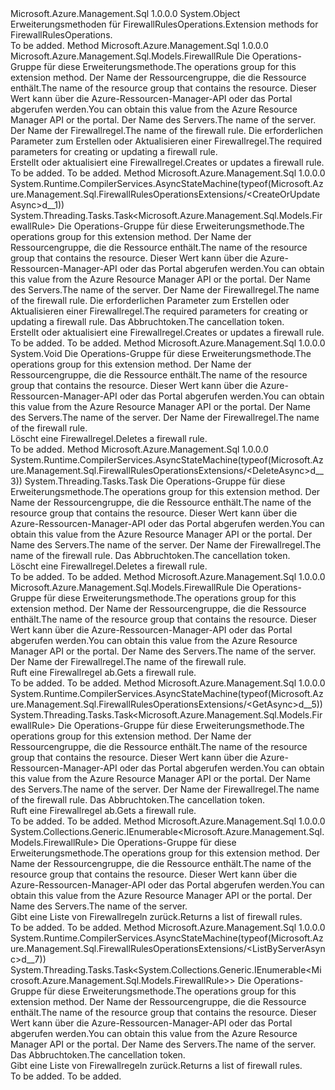 <Type Name="FirewallRulesOperationsExtensions" FullName="Microsoft.Azure.Management.Sql.FirewallRulesOperationsExtensions">
  <TypeSignature Language="C#" Value="public static class FirewallRulesOperationsExtensions" />
  <TypeSignature Language="ILAsm" Value=".class public auto ansi abstract sealed beforefieldinit FirewallRulesOperationsExtensions extends System.Object" />
  <TypeSignature Language="DocId" Value="T:Microsoft.Azure.Management.Sql.FirewallRulesOperationsExtensions" />
  <TypeSignature Language="VB.NET" Value="Public Module FirewallRulesOperationsExtensions" />
  <TypeSignature Language="F#" Value="type FirewallRulesOperationsExtensions = class" />
  <AssemblyInfo>
    <AssemblyName>Microsoft.Azure.Management.Sql</AssemblyName>
    <AssemblyVersion>1.0.0.0</AssemblyVersion>
  </AssemblyInfo>
  <Base>
    <BaseTypeName>System.Object</BaseTypeName>
  </Base>
  <Interfaces />
  <Docs>
    <summary>
            <span data-ttu-id="e252f-101">Erweiterungsmethoden für FirewallRulesOperations.</span><span class="sxs-lookup"><span data-stu-id="e252f-101">Extension methods for FirewallRulesOperations.</span></span>
            </summary>
    <remarks>To be added.</remarks>
  </Docs>
  <Members>
    <Member MemberName="CreateOrUpdate">
      <MemberSignature Language="C#" Value="public static Microsoft.Azure.Management.Sql.Models.FirewallRule CreateOrUpdate (this Microsoft.Azure.Management.Sql.IFirewallRulesOperations operations, string resourceGroupName, string serverName, string firewallRuleName, Microsoft.Azure.Management.Sql.Models.FirewallRule parameters);" />
      <MemberSignature Language="ILAsm" Value=".method public static hidebysig class Microsoft.Azure.Management.Sql.Models.FirewallRule CreateOrUpdate(class Microsoft.Azure.Management.Sql.IFirewallRulesOperations operations, string resourceGroupName, string serverName, string firewallRuleName, class Microsoft.Azure.Management.Sql.Models.FirewallRule parameters) cil managed" />
      <MemberSignature Language="DocId" Value="M:Microsoft.Azure.Management.Sql.FirewallRulesOperationsExtensions.CreateOrUpdate(Microsoft.Azure.Management.Sql.IFirewallRulesOperations,System.String,System.String,System.String,Microsoft.Azure.Management.Sql.Models.FirewallRule)" />
      <MemberSignature Language="VB.NET" Value="&lt;Extension()&gt;&#xA;Public Function CreateOrUpdate (operations As IFirewallRulesOperations, resourceGroupName As String, serverName As String, firewallRuleName As String, parameters As FirewallRule) As FirewallRule" />
      <MemberSignature Language="F#" Value="static member CreateOrUpdate : Microsoft.Azure.Management.Sql.IFirewallRulesOperations * string * string * string * Microsoft.Azure.Management.Sql.Models.FirewallRule -&gt; Microsoft.Azure.Management.Sql.Models.FirewallRule" Usage="Microsoft.Azure.Management.Sql.FirewallRulesOperationsExtensions.CreateOrUpdate (operations, resourceGroupName, serverName, firewallRuleName, parameters)" />
      <MemberType>Method</MemberType>
      <AssemblyInfo>
        <AssemblyName>Microsoft.Azure.Management.Sql</AssemblyName>
        <AssemblyVersion>1.0.0.0</AssemblyVersion>
      </AssemblyInfo>
      <ReturnValue>
        <ReturnType>Microsoft.Azure.Management.Sql.Models.FirewallRule</ReturnType>
      </ReturnValue>
      <Parameters>
        <Parameter Name="operations" Type="Microsoft.Azure.Management.Sql.IFirewallRulesOperations" RefType="this" />
        <Parameter Name="resourceGroupName" Type="System.String" />
        <Parameter Name="serverName" Type="System.String" />
        <Parameter Name="firewallRuleName" Type="System.String" />
        <Parameter Name="parameters" Type="Microsoft.Azure.Management.Sql.Models.FirewallRule" />
      </Parameters>
      <Docs>
        <param name="operations">
            <span data-ttu-id="e252f-102">Die Operations-Gruppe für diese Erweiterungsmethode.</span><span class="sxs-lookup"><span data-stu-id="e252f-102">The operations group for this extension method.</span></span>
            </param>
        <param name="resourceGroupName">
            <span data-ttu-id="e252f-103">Der Name der Ressourcengruppe, die die Ressource enthält.</span><span class="sxs-lookup"><span data-stu-id="e252f-103">The name of the resource group that contains the resource.</span></span> <span data-ttu-id="e252f-104">Dieser Wert kann über die Azure-Ressourcen-Manager-API oder das Portal abgerufen werden.</span><span class="sxs-lookup"><span data-stu-id="e252f-104">You can obtain this value from the Azure Resource Manager API or the portal.</span></span>
            </param>
        <param name="serverName">
            <span data-ttu-id="e252f-105">Der Name des Servers.</span><span class="sxs-lookup"><span data-stu-id="e252f-105">The name of the server.</span></span>
            </param>
        <param name="firewallRuleName">
            <span data-ttu-id="e252f-106">Der Name der Firewallregel.</span><span class="sxs-lookup"><span data-stu-id="e252f-106">The name of the firewall rule.</span></span>
            </param>
        <param name="parameters">
            <span data-ttu-id="e252f-107">Die erforderlichen Parameter zum Erstellen oder Aktualisieren einer Firewallregel.</span><span class="sxs-lookup"><span data-stu-id="e252f-107">The required parameters for creating or updating a firewall rule.</span></span>
            </param>
        <summary>
            <span data-ttu-id="e252f-108">Erstellt oder aktualisiert eine Firewallregel.</span><span class="sxs-lookup"><span data-stu-id="e252f-108">Creates or updates a firewall rule.</span></span>
            </summary>
        <returns>To be added.</returns>
        <remarks>To be added.</remarks>
      </Docs>
    </Member>
    <Member MemberName="CreateOrUpdateAsync">
      <MemberSignature Language="C#" Value="public static System.Threading.Tasks.Task&lt;Microsoft.Azure.Management.Sql.Models.FirewallRule&gt; CreateOrUpdateAsync (this Microsoft.Azure.Management.Sql.IFirewallRulesOperations operations, string resourceGroupName, string serverName, string firewallRuleName, Microsoft.Azure.Management.Sql.Models.FirewallRule parameters, System.Threading.CancellationToken cancellationToken = null);" />
      <MemberSignature Language="ILAsm" Value=".method public static hidebysig class System.Threading.Tasks.Task`1&lt;class Microsoft.Azure.Management.Sql.Models.FirewallRule&gt; CreateOrUpdateAsync(class Microsoft.Azure.Management.Sql.IFirewallRulesOperations operations, string resourceGroupName, string serverName, string firewallRuleName, class Microsoft.Azure.Management.Sql.Models.FirewallRule parameters, valuetype System.Threading.CancellationToken cancellationToken) cil managed" />
      <MemberSignature Language="DocId" Value="M:Microsoft.Azure.Management.Sql.FirewallRulesOperationsExtensions.CreateOrUpdateAsync(Microsoft.Azure.Management.Sql.IFirewallRulesOperations,System.String,System.String,System.String,Microsoft.Azure.Management.Sql.Models.FirewallRule,System.Threading.CancellationToken)" />
      <MemberSignature Language="F#" Value="static member CreateOrUpdateAsync : Microsoft.Azure.Management.Sql.IFirewallRulesOperations * string * string * string * Microsoft.Azure.Management.Sql.Models.FirewallRule * System.Threading.CancellationToken -&gt; System.Threading.Tasks.Task&lt;Microsoft.Azure.Management.Sql.Models.FirewallRule&gt;" Usage="Microsoft.Azure.Management.Sql.FirewallRulesOperationsExtensions.CreateOrUpdateAsync (operations, resourceGroupName, serverName, firewallRuleName, parameters, cancellationToken)" />
      <MemberType>Method</MemberType>
      <AssemblyInfo>
        <AssemblyName>Microsoft.Azure.Management.Sql</AssemblyName>
        <AssemblyVersion>1.0.0.0</AssemblyVersion>
      </AssemblyInfo>
      <Attributes>
        <Attribute>
          <AttributeName>System.Runtime.CompilerServices.AsyncStateMachine(typeof(Microsoft.Azure.Management.Sql.FirewallRulesOperationsExtensions/&lt;CreateOrUpdateAsync&gt;d__1))</AttributeName>
        </Attribute>
      </Attributes>
      <ReturnValue>
        <ReturnType>System.Threading.Tasks.Task&lt;Microsoft.Azure.Management.Sql.Models.FirewallRule&gt;</ReturnType>
      </ReturnValue>
      <Parameters>
        <Parameter Name="operations" Type="Microsoft.Azure.Management.Sql.IFirewallRulesOperations" RefType="this" />
        <Parameter Name="resourceGroupName" Type="System.String" />
        <Parameter Name="serverName" Type="System.String" />
        <Parameter Name="firewallRuleName" Type="System.String" />
        <Parameter Name="parameters" Type="Microsoft.Azure.Management.Sql.Models.FirewallRule" />
        <Parameter Name="cancellationToken" Type="System.Threading.CancellationToken" />
      </Parameters>
      <Docs>
        <param name="operations">
            <span data-ttu-id="e252f-109">Die Operations-Gruppe für diese Erweiterungsmethode.</span><span class="sxs-lookup"><span data-stu-id="e252f-109">The operations group for this extension method.</span></span>
            </param>
        <param name="resourceGroupName">
            <span data-ttu-id="e252f-110">Der Name der Ressourcengruppe, die die Ressource enthält.</span><span class="sxs-lookup"><span data-stu-id="e252f-110">The name of the resource group that contains the resource.</span></span> <span data-ttu-id="e252f-111">Dieser Wert kann über die Azure-Ressourcen-Manager-API oder das Portal abgerufen werden.</span><span class="sxs-lookup"><span data-stu-id="e252f-111">You can obtain this value from the Azure Resource Manager API or the portal.</span></span>
            </param>
        <param name="serverName">
            <span data-ttu-id="e252f-112">Der Name des Servers.</span><span class="sxs-lookup"><span data-stu-id="e252f-112">The name of the server.</span></span>
            </param>
        <param name="firewallRuleName">
            <span data-ttu-id="e252f-113">Der Name der Firewallregel.</span><span class="sxs-lookup"><span data-stu-id="e252f-113">The name of the firewall rule.</span></span>
            </param>
        <param name="parameters">
            <span data-ttu-id="e252f-114">Die erforderlichen Parameter zum Erstellen oder Aktualisieren einer Firewallregel.</span><span class="sxs-lookup"><span data-stu-id="e252f-114">The required parameters for creating or updating a firewall rule.</span></span>
            </param>
        <param name="cancellationToken">
            <span data-ttu-id="e252f-115">Das Abbruchtoken.</span><span class="sxs-lookup"><span data-stu-id="e252f-115">The cancellation token.</span></span>
            </param>
        <summary>
            <span data-ttu-id="e252f-116">Erstellt oder aktualisiert eine Firewallregel.</span><span class="sxs-lookup"><span data-stu-id="e252f-116">Creates or updates a firewall rule.</span></span>
            </summary>
        <returns>To be added.</returns>
        <remarks>To be added.</remarks>
      </Docs>
    </Member>
    <Member MemberName="Delete">
      <MemberSignature Language="C#" Value="public static void Delete (this Microsoft.Azure.Management.Sql.IFirewallRulesOperations operations, string resourceGroupName, string serverName, string firewallRuleName);" />
      <MemberSignature Language="ILAsm" Value=".method public static hidebysig void Delete(class Microsoft.Azure.Management.Sql.IFirewallRulesOperations operations, string resourceGroupName, string serverName, string firewallRuleName) cil managed" />
      <MemberSignature Language="DocId" Value="M:Microsoft.Azure.Management.Sql.FirewallRulesOperationsExtensions.Delete(Microsoft.Azure.Management.Sql.IFirewallRulesOperations,System.String,System.String,System.String)" />
      <MemberSignature Language="VB.NET" Value="&lt;Extension()&gt;&#xA;Public Sub Delete (operations As IFirewallRulesOperations, resourceGroupName As String, serverName As String, firewallRuleName As String)" />
      <MemberSignature Language="F#" Value="static member Delete : Microsoft.Azure.Management.Sql.IFirewallRulesOperations * string * string * string -&gt; unit" Usage="Microsoft.Azure.Management.Sql.FirewallRulesOperationsExtensions.Delete (operations, resourceGroupName, serverName, firewallRuleName)" />
      <MemberType>Method</MemberType>
      <AssemblyInfo>
        <AssemblyName>Microsoft.Azure.Management.Sql</AssemblyName>
        <AssemblyVersion>1.0.0.0</AssemblyVersion>
      </AssemblyInfo>
      <ReturnValue>
        <ReturnType>System.Void</ReturnType>
      </ReturnValue>
      <Parameters>
        <Parameter Name="operations" Type="Microsoft.Azure.Management.Sql.IFirewallRulesOperations" RefType="this" />
        <Parameter Name="resourceGroupName" Type="System.String" />
        <Parameter Name="serverName" Type="System.String" />
        <Parameter Name="firewallRuleName" Type="System.String" />
      </Parameters>
      <Docs>
        <param name="operations">
            <span data-ttu-id="e252f-117">Die Operations-Gruppe für diese Erweiterungsmethode.</span><span class="sxs-lookup"><span data-stu-id="e252f-117">The operations group for this extension method.</span></span>
            </param>
        <param name="resourceGroupName">
            <span data-ttu-id="e252f-118">Der Name der Ressourcengruppe, die die Ressource enthält.</span><span class="sxs-lookup"><span data-stu-id="e252f-118">The name of the resource group that contains the resource.</span></span> <span data-ttu-id="e252f-119">Dieser Wert kann über die Azure-Ressourcen-Manager-API oder das Portal abgerufen werden.</span><span class="sxs-lookup"><span data-stu-id="e252f-119">You can obtain this value from the Azure Resource Manager API or the portal.</span></span>
            </param>
        <param name="serverName">
            <span data-ttu-id="e252f-120">Der Name des Servers.</span><span class="sxs-lookup"><span data-stu-id="e252f-120">The name of the server.</span></span>
            </param>
        <param name="firewallRuleName">
            <span data-ttu-id="e252f-121">Der Name der Firewallregel.</span><span class="sxs-lookup"><span data-stu-id="e252f-121">The name of the firewall rule.</span></span>
            </param>
        <summary>
            <span data-ttu-id="e252f-122">Löscht eine Firewallregel.</span><span class="sxs-lookup"><span data-stu-id="e252f-122">Deletes a firewall rule.</span></span>
            </summary>
        <remarks>To be added.</remarks>
      </Docs>
    </Member>
    <Member MemberName="DeleteAsync">
      <MemberSignature Language="C#" Value="public static System.Threading.Tasks.Task DeleteAsync (this Microsoft.Azure.Management.Sql.IFirewallRulesOperations operations, string resourceGroupName, string serverName, string firewallRuleName, System.Threading.CancellationToken cancellationToken = null);" />
      <MemberSignature Language="ILAsm" Value=".method public static hidebysig class System.Threading.Tasks.Task DeleteAsync(class Microsoft.Azure.Management.Sql.IFirewallRulesOperations operations, string resourceGroupName, string serverName, string firewallRuleName, valuetype System.Threading.CancellationToken cancellationToken) cil managed" />
      <MemberSignature Language="DocId" Value="M:Microsoft.Azure.Management.Sql.FirewallRulesOperationsExtensions.DeleteAsync(Microsoft.Azure.Management.Sql.IFirewallRulesOperations,System.String,System.String,System.String,System.Threading.CancellationToken)" />
      <MemberSignature Language="F#" Value="static member DeleteAsync : Microsoft.Azure.Management.Sql.IFirewallRulesOperations * string * string * string * System.Threading.CancellationToken -&gt; System.Threading.Tasks.Task" Usage="Microsoft.Azure.Management.Sql.FirewallRulesOperationsExtensions.DeleteAsync (operations, resourceGroupName, serverName, firewallRuleName, cancellationToken)" />
      <MemberType>Method</MemberType>
      <AssemblyInfo>
        <AssemblyName>Microsoft.Azure.Management.Sql</AssemblyName>
        <AssemblyVersion>1.0.0.0</AssemblyVersion>
      </AssemblyInfo>
      <Attributes>
        <Attribute>
          <AttributeName>System.Runtime.CompilerServices.AsyncStateMachine(typeof(Microsoft.Azure.Management.Sql.FirewallRulesOperationsExtensions/&lt;DeleteAsync&gt;d__3))</AttributeName>
        </Attribute>
      </Attributes>
      <ReturnValue>
        <ReturnType>System.Threading.Tasks.Task</ReturnType>
      </ReturnValue>
      <Parameters>
        <Parameter Name="operations" Type="Microsoft.Azure.Management.Sql.IFirewallRulesOperations" RefType="this" />
        <Parameter Name="resourceGroupName" Type="System.String" />
        <Parameter Name="serverName" Type="System.String" />
        <Parameter Name="firewallRuleName" Type="System.String" />
        <Parameter Name="cancellationToken" Type="System.Threading.CancellationToken" />
      </Parameters>
      <Docs>
        <param name="operations">
            <span data-ttu-id="e252f-123">Die Operations-Gruppe für diese Erweiterungsmethode.</span><span class="sxs-lookup"><span data-stu-id="e252f-123">The operations group for this extension method.</span></span>
            </param>
        <param name="resourceGroupName">
            <span data-ttu-id="e252f-124">Der Name der Ressourcengruppe, die die Ressource enthält.</span><span class="sxs-lookup"><span data-stu-id="e252f-124">The name of the resource group that contains the resource.</span></span> <span data-ttu-id="e252f-125">Dieser Wert kann über die Azure-Ressourcen-Manager-API oder das Portal abgerufen werden.</span><span class="sxs-lookup"><span data-stu-id="e252f-125">You can obtain this value from the Azure Resource Manager API or the portal.</span></span>
            </param>
        <param name="serverName">
            <span data-ttu-id="e252f-126">Der Name des Servers.</span><span class="sxs-lookup"><span data-stu-id="e252f-126">The name of the server.</span></span>
            </param>
        <param name="firewallRuleName">
            <span data-ttu-id="e252f-127">Der Name der Firewallregel.</span><span class="sxs-lookup"><span data-stu-id="e252f-127">The name of the firewall rule.</span></span>
            </param>
        <param name="cancellationToken">
            <span data-ttu-id="e252f-128">Das Abbruchtoken.</span><span class="sxs-lookup"><span data-stu-id="e252f-128">The cancellation token.</span></span>
            </param>
        <summary>
            <span data-ttu-id="e252f-129">Löscht eine Firewallregel.</span><span class="sxs-lookup"><span data-stu-id="e252f-129">Deletes a firewall rule.</span></span>
            </summary>
        <returns>To be added.</returns>
        <remarks>To be added.</remarks>
      </Docs>
    </Member>
    <Member MemberName="Get">
      <MemberSignature Language="C#" Value="public static Microsoft.Azure.Management.Sql.Models.FirewallRule Get (this Microsoft.Azure.Management.Sql.IFirewallRulesOperations operations, string resourceGroupName, string serverName, string firewallRuleName);" />
      <MemberSignature Language="ILAsm" Value=".method public static hidebysig class Microsoft.Azure.Management.Sql.Models.FirewallRule Get(class Microsoft.Azure.Management.Sql.IFirewallRulesOperations operations, string resourceGroupName, string serverName, string firewallRuleName) cil managed" />
      <MemberSignature Language="DocId" Value="M:Microsoft.Azure.Management.Sql.FirewallRulesOperationsExtensions.Get(Microsoft.Azure.Management.Sql.IFirewallRulesOperations,System.String,System.String,System.String)" />
      <MemberSignature Language="VB.NET" Value="&lt;Extension()&gt;&#xA;Public Function Get (operations As IFirewallRulesOperations, resourceGroupName As String, serverName As String, firewallRuleName As String) As FirewallRule" />
      <MemberSignature Language="F#" Value="static member Get : Microsoft.Azure.Management.Sql.IFirewallRulesOperations * string * string * string -&gt; Microsoft.Azure.Management.Sql.Models.FirewallRule" Usage="Microsoft.Azure.Management.Sql.FirewallRulesOperationsExtensions.Get (operations, resourceGroupName, serverName, firewallRuleName)" />
      <MemberType>Method</MemberType>
      <AssemblyInfo>
        <AssemblyName>Microsoft.Azure.Management.Sql</AssemblyName>
        <AssemblyVersion>1.0.0.0</AssemblyVersion>
      </AssemblyInfo>
      <ReturnValue>
        <ReturnType>Microsoft.Azure.Management.Sql.Models.FirewallRule</ReturnType>
      </ReturnValue>
      <Parameters>
        <Parameter Name="operations" Type="Microsoft.Azure.Management.Sql.IFirewallRulesOperations" RefType="this" />
        <Parameter Name="resourceGroupName" Type="System.String" />
        <Parameter Name="serverName" Type="System.String" />
        <Parameter Name="firewallRuleName" Type="System.String" />
      </Parameters>
      <Docs>
        <param name="operations">
            <span data-ttu-id="e252f-130">Die Operations-Gruppe für diese Erweiterungsmethode.</span><span class="sxs-lookup"><span data-stu-id="e252f-130">The operations group for this extension method.</span></span>
            </param>
        <param name="resourceGroupName">
            <span data-ttu-id="e252f-131">Der Name der Ressourcengruppe, die die Ressource enthält.</span><span class="sxs-lookup"><span data-stu-id="e252f-131">The name of the resource group that contains the resource.</span></span> <span data-ttu-id="e252f-132">Dieser Wert kann über die Azure-Ressourcen-Manager-API oder das Portal abgerufen werden.</span><span class="sxs-lookup"><span data-stu-id="e252f-132">You can obtain this value from the Azure Resource Manager API or the portal.</span></span>
            </param>
        <param name="serverName">
            <span data-ttu-id="e252f-133">Der Name des Servers.</span><span class="sxs-lookup"><span data-stu-id="e252f-133">The name of the server.</span></span>
            </param>
        <param name="firewallRuleName">
            <span data-ttu-id="e252f-134">Der Name der Firewallregel.</span><span class="sxs-lookup"><span data-stu-id="e252f-134">The name of the firewall rule.</span></span>
            </param>
        <summary>
            <span data-ttu-id="e252f-135">Ruft eine Firewallregel ab.</span><span class="sxs-lookup"><span data-stu-id="e252f-135">Gets a firewall rule.</span></span>
            </summary>
        <returns>To be added.</returns>
        <remarks>To be added.</remarks>
      </Docs>
    </Member>
    <Member MemberName="GetAsync">
      <MemberSignature Language="C#" Value="public static System.Threading.Tasks.Task&lt;Microsoft.Azure.Management.Sql.Models.FirewallRule&gt; GetAsync (this Microsoft.Azure.Management.Sql.IFirewallRulesOperations operations, string resourceGroupName, string serverName, string firewallRuleName, System.Threading.CancellationToken cancellationToken = null);" />
      <MemberSignature Language="ILAsm" Value=".method public static hidebysig class System.Threading.Tasks.Task`1&lt;class Microsoft.Azure.Management.Sql.Models.FirewallRule&gt; GetAsync(class Microsoft.Azure.Management.Sql.IFirewallRulesOperations operations, string resourceGroupName, string serverName, string firewallRuleName, valuetype System.Threading.CancellationToken cancellationToken) cil managed" />
      <MemberSignature Language="DocId" Value="M:Microsoft.Azure.Management.Sql.FirewallRulesOperationsExtensions.GetAsync(Microsoft.Azure.Management.Sql.IFirewallRulesOperations,System.String,System.String,System.String,System.Threading.CancellationToken)" />
      <MemberSignature Language="F#" Value="static member GetAsync : Microsoft.Azure.Management.Sql.IFirewallRulesOperations * string * string * string * System.Threading.CancellationToken -&gt; System.Threading.Tasks.Task&lt;Microsoft.Azure.Management.Sql.Models.FirewallRule&gt;" Usage="Microsoft.Azure.Management.Sql.FirewallRulesOperationsExtensions.GetAsync (operations, resourceGroupName, serverName, firewallRuleName, cancellationToken)" />
      <MemberType>Method</MemberType>
      <AssemblyInfo>
        <AssemblyName>Microsoft.Azure.Management.Sql</AssemblyName>
        <AssemblyVersion>1.0.0.0</AssemblyVersion>
      </AssemblyInfo>
      <Attributes>
        <Attribute>
          <AttributeName>System.Runtime.CompilerServices.AsyncStateMachine(typeof(Microsoft.Azure.Management.Sql.FirewallRulesOperationsExtensions/&lt;GetAsync&gt;d__5))</AttributeName>
        </Attribute>
      </Attributes>
      <ReturnValue>
        <ReturnType>System.Threading.Tasks.Task&lt;Microsoft.Azure.Management.Sql.Models.FirewallRule&gt;</ReturnType>
      </ReturnValue>
      <Parameters>
        <Parameter Name="operations" Type="Microsoft.Azure.Management.Sql.IFirewallRulesOperations" RefType="this" />
        <Parameter Name="resourceGroupName" Type="System.String" />
        <Parameter Name="serverName" Type="System.String" />
        <Parameter Name="firewallRuleName" Type="System.String" />
        <Parameter Name="cancellationToken" Type="System.Threading.CancellationToken" />
      </Parameters>
      <Docs>
        <param name="operations">
            <span data-ttu-id="e252f-136">Die Operations-Gruppe für diese Erweiterungsmethode.</span><span class="sxs-lookup"><span data-stu-id="e252f-136">The operations group for this extension method.</span></span>
            </param>
        <param name="resourceGroupName">
            <span data-ttu-id="e252f-137">Der Name der Ressourcengruppe, die die Ressource enthält.</span><span class="sxs-lookup"><span data-stu-id="e252f-137">The name of the resource group that contains the resource.</span></span> <span data-ttu-id="e252f-138">Dieser Wert kann über die Azure-Ressourcen-Manager-API oder das Portal abgerufen werden.</span><span class="sxs-lookup"><span data-stu-id="e252f-138">You can obtain this value from the Azure Resource Manager API or the portal.</span></span>
            </param>
        <param name="serverName">
            <span data-ttu-id="e252f-139">Der Name des Servers.</span><span class="sxs-lookup"><span data-stu-id="e252f-139">The name of the server.</span></span>
            </param>
        <param name="firewallRuleName">
            <span data-ttu-id="e252f-140">Der Name der Firewallregel.</span><span class="sxs-lookup"><span data-stu-id="e252f-140">The name of the firewall rule.</span></span>
            </param>
        <param name="cancellationToken">
            <span data-ttu-id="e252f-141">Das Abbruchtoken.</span><span class="sxs-lookup"><span data-stu-id="e252f-141">The cancellation token.</span></span>
            </param>
        <summary>
            <span data-ttu-id="e252f-142">Ruft eine Firewallregel ab.</span><span class="sxs-lookup"><span data-stu-id="e252f-142">Gets a firewall rule.</span></span>
            </summary>
        <returns>To be added.</returns>
        <remarks>To be added.</remarks>
      </Docs>
    </Member>
    <Member MemberName="ListByServer">
      <MemberSignature Language="C#" Value="public static System.Collections.Generic.IEnumerable&lt;Microsoft.Azure.Management.Sql.Models.FirewallRule&gt; ListByServer (this Microsoft.Azure.Management.Sql.IFirewallRulesOperations operations, string resourceGroupName, string serverName);" />
      <MemberSignature Language="ILAsm" Value=".method public static hidebysig class System.Collections.Generic.IEnumerable`1&lt;class Microsoft.Azure.Management.Sql.Models.FirewallRule&gt; ListByServer(class Microsoft.Azure.Management.Sql.IFirewallRulesOperations operations, string resourceGroupName, string serverName) cil managed" />
      <MemberSignature Language="DocId" Value="M:Microsoft.Azure.Management.Sql.FirewallRulesOperationsExtensions.ListByServer(Microsoft.Azure.Management.Sql.IFirewallRulesOperations,System.String,System.String)" />
      <MemberSignature Language="VB.NET" Value="&lt;Extension()&gt;&#xA;Public Function ListByServer (operations As IFirewallRulesOperations, resourceGroupName As String, serverName As String) As IEnumerable(Of FirewallRule)" />
      <MemberSignature Language="F#" Value="static member ListByServer : Microsoft.Azure.Management.Sql.IFirewallRulesOperations * string * string -&gt; seq&lt;Microsoft.Azure.Management.Sql.Models.FirewallRule&gt;" Usage="Microsoft.Azure.Management.Sql.FirewallRulesOperationsExtensions.ListByServer (operations, resourceGroupName, serverName)" />
      <MemberType>Method</MemberType>
      <AssemblyInfo>
        <AssemblyName>Microsoft.Azure.Management.Sql</AssemblyName>
        <AssemblyVersion>1.0.0.0</AssemblyVersion>
      </AssemblyInfo>
      <ReturnValue>
        <ReturnType>System.Collections.Generic.IEnumerable&lt;Microsoft.Azure.Management.Sql.Models.FirewallRule&gt;</ReturnType>
      </ReturnValue>
      <Parameters>
        <Parameter Name="operations" Type="Microsoft.Azure.Management.Sql.IFirewallRulesOperations" RefType="this" />
        <Parameter Name="resourceGroupName" Type="System.String" />
        <Parameter Name="serverName" Type="System.String" />
      </Parameters>
      <Docs>
        <param name="operations">
            <span data-ttu-id="e252f-143">Die Operations-Gruppe für diese Erweiterungsmethode.</span><span class="sxs-lookup"><span data-stu-id="e252f-143">The operations group for this extension method.</span></span>
            </param>
        <param name="resourceGroupName">
            <span data-ttu-id="e252f-144">Der Name der Ressourcengruppe, die die Ressource enthält.</span><span class="sxs-lookup"><span data-stu-id="e252f-144">The name of the resource group that contains the resource.</span></span> <span data-ttu-id="e252f-145">Dieser Wert kann über die Azure-Ressourcen-Manager-API oder das Portal abgerufen werden.</span><span class="sxs-lookup"><span data-stu-id="e252f-145">You can obtain this value from the Azure Resource Manager API or the portal.</span></span>
            </param>
        <param name="serverName">
            <span data-ttu-id="e252f-146">Der Name des Servers.</span><span class="sxs-lookup"><span data-stu-id="e252f-146">The name of the server.</span></span>
            </param>
        <summary>
            <span data-ttu-id="e252f-147">Gibt eine Liste von Firewallregeln zurück.</span><span class="sxs-lookup"><span data-stu-id="e252f-147">Returns a list of firewall rules.</span></span>
            </summary>
        <returns>To be added.</returns>
        <remarks>To be added.</remarks>
      </Docs>
    </Member>
    <Member MemberName="ListByServerAsync">
      <MemberSignature Language="C#" Value="public static System.Threading.Tasks.Task&lt;System.Collections.Generic.IEnumerable&lt;Microsoft.Azure.Management.Sql.Models.FirewallRule&gt;&gt; ListByServerAsync (this Microsoft.Azure.Management.Sql.IFirewallRulesOperations operations, string resourceGroupName, string serverName, System.Threading.CancellationToken cancellationToken = null);" />
      <MemberSignature Language="ILAsm" Value=".method public static hidebysig class System.Threading.Tasks.Task`1&lt;class System.Collections.Generic.IEnumerable`1&lt;class Microsoft.Azure.Management.Sql.Models.FirewallRule&gt;&gt; ListByServerAsync(class Microsoft.Azure.Management.Sql.IFirewallRulesOperations operations, string resourceGroupName, string serverName, valuetype System.Threading.CancellationToken cancellationToken) cil managed" />
      <MemberSignature Language="DocId" Value="M:Microsoft.Azure.Management.Sql.FirewallRulesOperationsExtensions.ListByServerAsync(Microsoft.Azure.Management.Sql.IFirewallRulesOperations,System.String,System.String,System.Threading.CancellationToken)" />
      <MemberSignature Language="F#" Value="static member ListByServerAsync : Microsoft.Azure.Management.Sql.IFirewallRulesOperations * string * string * System.Threading.CancellationToken -&gt; System.Threading.Tasks.Task&lt;seq&lt;Microsoft.Azure.Management.Sql.Models.FirewallRule&gt;&gt;" Usage="Microsoft.Azure.Management.Sql.FirewallRulesOperationsExtensions.ListByServerAsync (operations, resourceGroupName, serverName, cancellationToken)" />
      <MemberType>Method</MemberType>
      <AssemblyInfo>
        <AssemblyName>Microsoft.Azure.Management.Sql</AssemblyName>
        <AssemblyVersion>1.0.0.0</AssemblyVersion>
      </AssemblyInfo>
      <Attributes>
        <Attribute>
          <AttributeName>System.Runtime.CompilerServices.AsyncStateMachine(typeof(Microsoft.Azure.Management.Sql.FirewallRulesOperationsExtensions/&lt;ListByServerAsync&gt;d__7))</AttributeName>
        </Attribute>
      </Attributes>
      <ReturnValue>
        <ReturnType>System.Threading.Tasks.Task&lt;System.Collections.Generic.IEnumerable&lt;Microsoft.Azure.Management.Sql.Models.FirewallRule&gt;&gt;</ReturnType>
      </ReturnValue>
      <Parameters>
        <Parameter Name="operations" Type="Microsoft.Azure.Management.Sql.IFirewallRulesOperations" RefType="this" />
        <Parameter Name="resourceGroupName" Type="System.String" />
        <Parameter Name="serverName" Type="System.String" />
        <Parameter Name="cancellationToken" Type="System.Threading.CancellationToken" />
      </Parameters>
      <Docs>
        <param name="operations">
            <span data-ttu-id="e252f-148">Die Operations-Gruppe für diese Erweiterungsmethode.</span><span class="sxs-lookup"><span data-stu-id="e252f-148">The operations group for this extension method.</span></span>
            </param>
        <param name="resourceGroupName">
            <span data-ttu-id="e252f-149">Der Name der Ressourcengruppe, die die Ressource enthält.</span><span class="sxs-lookup"><span data-stu-id="e252f-149">The name of the resource group that contains the resource.</span></span> <span data-ttu-id="e252f-150">Dieser Wert kann über die Azure-Ressourcen-Manager-API oder das Portal abgerufen werden.</span><span class="sxs-lookup"><span data-stu-id="e252f-150">You can obtain this value from the Azure Resource Manager API or the portal.</span></span>
            </param>
        <param name="serverName">
            <span data-ttu-id="e252f-151">Der Name des Servers.</span><span class="sxs-lookup"><span data-stu-id="e252f-151">The name of the server.</span></span>
            </param>
        <param name="cancellationToken">
            <span data-ttu-id="e252f-152">Das Abbruchtoken.</span><span class="sxs-lookup"><span data-stu-id="e252f-152">The cancellation token.</span></span>
            </param>
        <summary>
            <span data-ttu-id="e252f-153">Gibt eine Liste von Firewallregeln zurück.</span><span class="sxs-lookup"><span data-stu-id="e252f-153">Returns a list of firewall rules.</span></span>
            </summary>
        <returns>To be added.</returns>
        <remarks>To be added.</remarks>
      </Docs>
    </Member>
  </Members>
</Type>